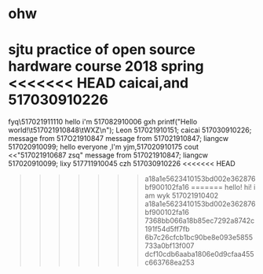 # ohw
sjtu practice of open source hardware course 2018 spring
<<<<<<< HEAD
caicai,and 517030910226
=======

fyq\517021911110
hello  i'm 517082910006 gxh
printf("Hello world!\t517021910848\tWXZ\n");
Leon 517021910151;
caicai 517030910226;
message from 517O21910847
message from 517021910847;
liangcw 517020910099;
hello everyone ,l'm yjm,517020910175
cout <<"517021910687 zsq"
message from 517021910847;
liangcw 517020910099;
lixy 517711910045
czh 517030910226
<<<<<<< HEAD
>>>>>>> a18a1e5623410153bd002e362876bf900102fa16
=======
hello!
hi! i am wyk 517021910402
>>>>>>> a18a1e5623410153bd002e362876bf900102fa16
>>>>>>> 7368bb066a18b85ec7292a8742c191f54d5ff7fb
>>>>>>> 6b7c26cfcb1bc90be8e093e5855733a0bf13f007
>>>>>>> dcf10cdb6aaba1806e0d9cfaa455c663768ea253
